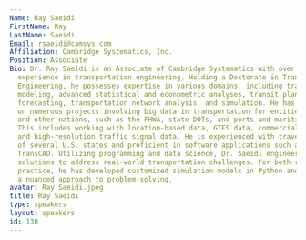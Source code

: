 ```yaml
---
Name: Ray Saeidi
FirstName: Ray
LastName: Saeidi
Email: rsaeidi@camsys.com
Affiliation: Cambridge Systematics, Inc.
Position: Associate
Bio: Dr. Ray Saeidi is an Associate of Cambridge Systematics with over 18 years of
  experience in transportation engineering. Holding a Doctorate in Transportation
  Engineering, he possesses expertise in various domains, including travel demand
  modeling, advanced statistical and econometric analyses, transit planning and ridership
  forecasting, transportation network analysis, and simulation. He has collaborated
  on numerous projects involving big data in transportation for entities in the U.S.
  and other nations, such as the FHWA, state DOTs, and ports and maritime organizations.
  This includes working with location-based data, GTFS data, commercial vehicle data,
  and high-resolution traffic signal data. He is experienced with travel demand models
  of several U.S. states and proficient in software applications such as CUBE and
  TransCAD. Utilizing programming and data science, Dr. Saeidi engineers scalable
  solutions to address real-world transportation challenges. For both research and
  practice, he has developed customized simulation models in Python and R, ensuring
  a nuanced approach to problem-solving.
avatar: Ray Saeidi.jpeg
title: Ray Saeidi
type: speakers
layout: speakers
id: 130
---
```

